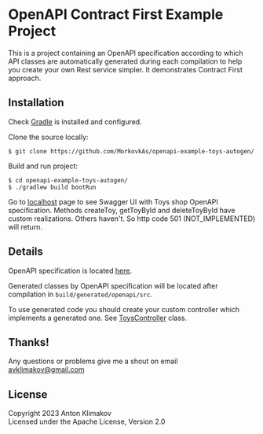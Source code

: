 # OpenAPI Contract First  Example Project

This is a project containing an OpenAPI specification according to which API classes are automatically generated during each compilation to help you create your own Rest service simpler. It demonstrates Contract First approach.

## Installation

Check [Gradle](https://gradle.org/) is installed and configured.

Clone the source locally:
```
$ git clone https://github.com/MorkovkAs/openapi-example-toys-autogen/
```
Build and run project:
```
$ cd openapi-example-toys-autogen/
$ ./gradlew build bootRun
```
Go to [localhost](http://localhost:8080/swagger-ui/index.html) page to see Swagger UI with Toys shop OpenAPI specification. Methods createToy, getToyById and deleteToyById have custom realizations. Others haven't. So http code 501 (NOT_IMPLEMENTED) will return.

## Details
OpenAPI specification is located [here](src/main/resources/static/toys.yaml).

Generated classes by OpenAPI specification will be located after compilation in `build/generated/openapi/src`.

To use generated code you should create your custom controller which implements a generated one. See [ToysController](src/main/kotlin/ru/morkovka/openapi/test/controller/ToysController.kt) class.

## Thanks!
Any questions or problems give me a shout on email avklimakov@gmail.com

## License
Copyright 2023 Anton Klimakov\
Licensed under the Apache License, Version 2.0